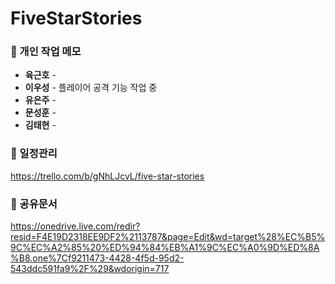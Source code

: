 # FiveStarStories

### 📝 개인 작업 메모
* __육근호__ -
* __이우성__ - 플레이어 공격 기능 작업 중
* __유은주__ -
* __문성훈__ - 
* __김태현__ - 

### 📝 일정관리 
https://trello.com/b/gNhLJcvL/five-star-stories

### 📝 공유문서
https://onedrive.live.com/redir?resid=F4E19D2318EE9DF2%2113787&page=Edit&wd=target%28%EC%B5%9C%EC%A2%85%20%ED%94%84%EB%A1%9C%EC%A0%9D%ED%8A%B8.one%7Cf9211473-4428-4f5d-95d2-543ddc591fa9%2F%29&wdorigin=717
